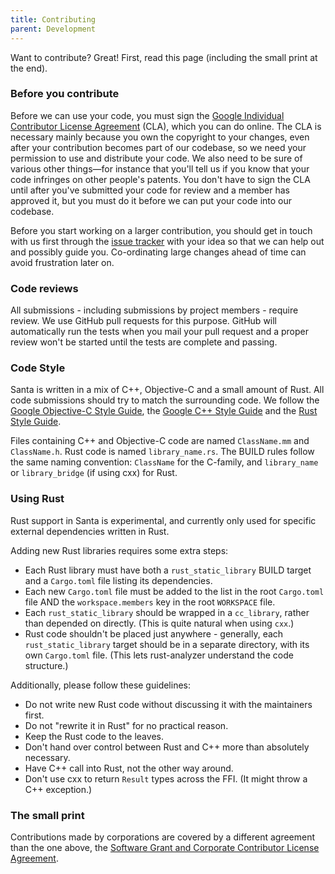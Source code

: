 ```yaml
---
title: Contributing
parent: Development
---
```


Want to contribute? Great! First, read this page (including the small print at the end).

### Before you contribute
Before we can use your code, you must sign the
[Google Individual Contributor License Agreement](https://developers.google.com/open-source/cla/individual)
(CLA), which you can do online. The CLA is necessary mainly because you own the
copyright to your changes, even after your contribution becomes part of our
codebase, so we need your permission to use and distribute your code. We also
need to be sure of various other things—for instance that you'll tell us if you
know that your code infringes on other people's patents. You don't have to sign
the CLA until after you've submitted your code for review and a member has
approved it, but you must do it before we can put your code into our codebase.

Before you start working on a larger contribution, you should get in touch with
us first through the [issue tracker](https://github.com/google/santa/issues)
with your idea so that we can help out and possibly guide you. Co-ordinating
large changes ahead of time can avoid frustration later on.

### Code reviews
All submissions - including submissions by project members - require review. We
use GitHub pull requests for this purpose. GitHub will automatically run the
tests when you mail your pull request and a proper review won't be started until
the tests are complete and passing.

### Code Style

Santa is written in a mix of C++, Objective-C and a small amount of Rust. All
code submissions should try to match the surrounding code. We follow the [Google
Objective-C Style Guide](https://google.github.io/styleguide/objcguide.xml), the
[Google C++ Style Guide](https://google.github.io/styleguide/cppguide.html) and
the [Rust Style Guide](https://doc.rust-lang.org/beta/style-guide/index.html).

Files containing C++ and Objective-C code are named `ClassName.mm` and
`ClassName.h`. Rust code is named `library_name.rs`. The BUILD rules follow the
same naming convention: `ClassName` for the C-family, and `library_name` or
`library_bridge` (if using cxx) for Rust.

### Using Rust

Rust support in Santa is experimental, and currently only used for specific
external dependencies written in Rust.

Adding new Rust libraries requires some extra steps:

* Each Rust library must have both a `rust_static_library` BUILD target and a
  `Cargo.toml` file listing its dependencies.
* Each new `Cargo.toml` file must be added to the list in the root `Cargo.toml`
  file AND the `workspace.members` key in the root `WORKSPACE` file.
* Each `rust_static_library` should be wrapped in a `cc_library`, rather than
  depended on directly. (This is quite natural when using `cxx`.)
* Rust code shouldn't be placed just anywhere - generally, each
  `rust_static_library` target should be in a separate directory, with its own
  `Cargo.toml` file. (This lets rust-analyzer understand the code structure.)

Additionally, please follow these guidelines:

* Do not write new Rust code without discussing it with the maintainers first.
* Do not "rewrite it in Rust" for no practical reason.
* Keep the Rust code to the leaves.
* Don't hand over control between Rust and C++ more than absolutely necessary.
* Have C++ call into Rust, not the other way around.
* Don't use cxx to return `Result` types across the FFI. (It might throw a C++
  exception.)

### The small print
Contributions made by corporations are covered by a different agreement than
the one above, the [Software Grant and Corporate Contributor License Agreement](https://developers.google.com/open-source/cla/corporate).
